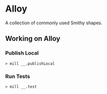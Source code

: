 # Alloy

A collection of commonly used Smithy shapes.

## Working on Alloy

### Publish Local

```console
> mill __.publishLocal
```

### Run Tests

```console
> mill __.test
```
